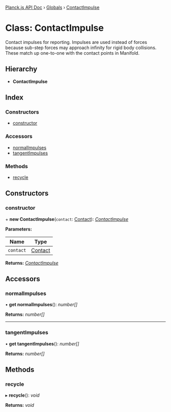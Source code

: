 [Planck.js API Doc](../README.md) › [Globals](../globals.md) › [ContactImpulse](contactimpulse.md)

# Class: ContactImpulse

Contact impulses for reporting. Impulses are used instead of forces because
sub-step forces may approach infinity for rigid body collisions. These match
up one-to-one with the contact points in Manifold.

## Hierarchy

* **ContactImpulse**

## Index

### Constructors

* [constructor](contactimpulse.md#constructor)

### Accessors

* [normalImpulses](contactimpulse.md#normalimpulses)
* [tangentImpulses](contactimpulse.md#tangentimpulses)

### Methods

* [recycle](contactimpulse.md#recycle)

## Constructors

###  constructor

\+ **new ContactImpulse**(`contact`: [Contact](contact.md)): *[ContactImpulse](contactimpulse.md)*

**Parameters:**

Name | Type |
------ | ------ |
`contact` | [Contact](contact.md) |

**Returns:** *[ContactImpulse](contactimpulse.md)*

## Accessors

###  normalImpulses

• **get normalImpulses**(): *number[]*

**Returns:** *number[]*

___

###  tangentImpulses

• **get tangentImpulses**(): *number[]*

**Returns:** *number[]*

## Methods

###  recycle

▸ **recycle**(): *void*

**Returns:** *void*
